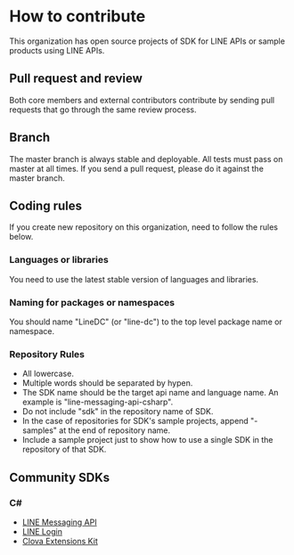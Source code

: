 # How to contribute
This organization has open source projects of SDK for LINE APIs or sample products using LINE APIs.

## Pull request and review
Both core members and external contributors contribute by sending pull requests that go through the same review process.

## Branch
The master branch is always stable and deployable.
All tests must pass on master at all times.
If you send a pull request, please do it against the master branch. 

## Coding rules
If you create new repository on this organization, need to follow the rules below.

### Languages or libraries
You need to use the latest stable version of languages and libraries.

### Naming for packages or namespaces
You should name "LineDC" (or "line-dc") to the top level package name or namespace.

### Repository Rules
- All lowercase.
- Multiple words should be separated by hypen. 
- The SDK name should be the target api name and language name. An example is "line-messaging-api-csharp".
- Do not include "sdk" in the repository name of SDK.
- In the case of repositories for SDK's sample projects, append "-samples" at the end of repository name.
- Include a sample project just to show how to use a single SDK in the repository of that SDK.

## Community SDKs
### C#
- [LINE Messaging API](https://github.com/line-developer-community/line-messaging-api-csharp)
- [LINE Login](https://github.com/line-developer-community/line-login-csharp)
- [Clova Extensions Kit](https://github.com/line-developer-community/clova-extensions-kit-csharp)


